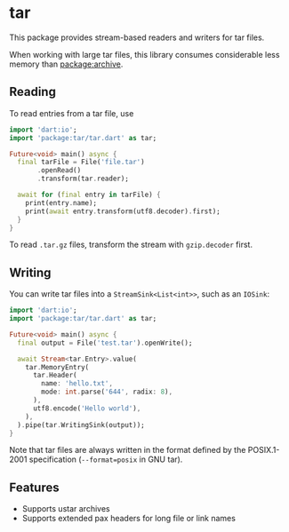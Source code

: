# tar

This package provides stream-based readers and writers for tar files.

When working with large tar files, this library consumes considerable less memory
than [package:archive](https://pub.dev/packages/archive).

## Reading

To read entries from a tar file, use

```dart
import 'dart:io';
import 'package:tar/tar.dart' as tar;

Future<void> main() async {
  final tarFile = File('file.tar')
       .openRead()
       .transform(tar.reader);

  await for (final entry in tarFile) {
    print(entry.name);
    print(await entry.transform(utf8.decoder).first);
  }
}
```

To read `.tar.gz` files, transform the stream with `gzip.decoder` first.

## Writing

You can write tar files into a `StreamSink<List<int>>`, such as an `IOSink`:

```dart
import 'dart:io';
import 'package:tar/tar.dart' as tar;

Future<void> main() async {
  final output = File('test.tar').openWrite();

  await Stream<tar.Entry>.value(
    tar.MemoryEntry(
      tar.Header(
        name: 'hello.txt',
        mode: int.parse('644', radix: 8),
      ),
      utf8.encode('Hello world'),
    ),
  ).pipe(tar.WritingSink(output));
}
```

Note that tar files are always written in the format defined by the POSIX.1-2001 specification
(`--format=posix` in GNU tar).

## Features

- Supports ustar archives
- Supports extended pax headers for long file or link names